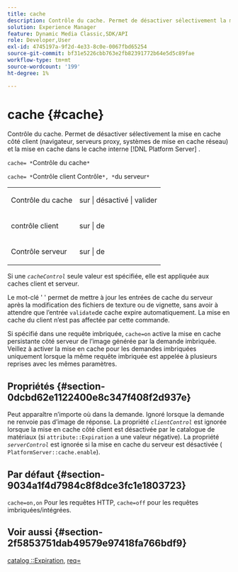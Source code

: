 ```yaml
---
title: cache
description: Contrôle du cache. Permet de désactiver sélectivement la mise en cache côté client (navigateur, serveurs proxy, systèmes de mise en cache réseau) et la mise en cache dans le cache interne [!DNL Platform Server] .
solution: Experience Manager
feature: Dynamic Media Classic,SDK/API
role: Developer,User
exl-id: 4745197a-9f2d-4e33-8c0e-0067fbd65254
source-git-commit: bf31e5226cbb763e2fb82391772b64e5d5c89fae
workflow-type: tm+mt
source-wordcount: '199'
ht-degree: 1%

---
```


# cache {#cache}

Contrôle du cache. Permet de désactiver sélectivement la mise en cache côté client (navigateur, serveurs proxy, systèmes de mise en cache réseau) et la mise en cache dans le cache interne [!DNL Platform Server] .

`cache= *`Contrôle du cache`*`

`cache= *`Contrôle client Contrôle`*, *`du serveur`*`

<table id="simpletable_CBB5DFBD48B444A4AA806B11299BC43E"> 
 <tr class="strow"> 
  <td class="stentry"> <p><span class="varname"> Contrôle du cache</span> </p> </td> 
  <td class="stentry"> <p>sur | désactivé | valider </p></td> 
 </tr> 
 <tr class="strow"> 
  <td class="stentry"> <p><span class="varname"> contrôle client </span> </p> </td> 
  <td class="stentry"> <p>sur | de </p></td> 
 </tr> 
 <tr class="strow"> 
  <td class="stentry"> <p><span class="varname"> Contrôle serveur </span> </p></td> 
  <td class="stentry"> <p>sur | de </p></td> 
 </tr> 
</table>

Si une *`cacheControl`* seule valeur est spécifiée, elle est appliquée aux caches client et serveur.

Le mot-clé &#39; &#39; permet de mettre à jour les entrées de cache du serveur après la modification des fichiers de texture ou de vignette, sans avoir à attendre que l’entrée `validate`de cache expire automatiquement. La mise en cache du client n’est pas affectée par cette commande.

Si spécifié dans une requête imbriquée, `cache=on` active la mise en cache persistante côté serveur de l’image générée par la demande imbriquée. Veillez à activer la mise en cache pour les demandes imbriquées uniquement lorsque la même requête imbriquée est appelée à plusieurs reprises avec les mêmes paramètres.

## Propriétés {#section-0dcbd62e1122400e8c347f408f2d937e}

Peut apparaître n’importe où dans la demande. Ignoré lorsque la demande ne renvoie pas d’image de réponse. La propriété *`clientControl`* est ignorée lorsque la mise en cache côté client est désactivée par le catalogue de matériaux (si `attribute::Expiration` a une valeur négative). La propriété *`serverControl`* est ignorée si la mise en cache du serveur est désactivée ( `PlatformServer::cache.enable`).

## Par défaut {#section-9034a1f4d7984c8f8dce3fc1e1803723}

`cache=on,on` Pour les requêtes HTTP, `cache=off` pour les requêtes imbriquées/intégrées.

## Voir aussi {#section-2f5853751dab49579e97418fa766bdf9}

[catalog ::Expiration](../../../../../ir-api/material-cat/image-rendering-api-ref/c-ir-material-catalog/c-ir-material-data-reference/r-ir-expiration-dataref.md#reference-5e93943abff54c93bf85aae3b911a3ce), [req=](../../../../../ir-api/http-protocol/image-rendering-api-ref/c-ir-http-protocol-ref/c-ir-http-protocol-command-reference/r-ir-req.md#reference-792b1a663fb64261bd2de2a209b847fb)
